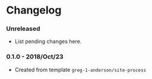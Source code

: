 # Changelog

### Unreleased

* List pending changes here.

### 0.1.0 - 2018/Oct/23

* Created from template `greg-1-anderson/site-process`
